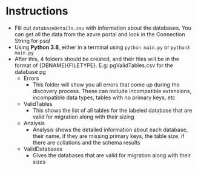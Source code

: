 # Instructions

* Fill out ```databaseDetails.csv``` with information about the databases. You can get all the data from the azure portal and look in the Connection String for psql
* Using **Python 3.8**, either in a terminal using ```python main.py``` or ```python3 main.py```
* After this, 4 folders should be created, and their files will be in the format of {DBNAME}{FILETYPE}. E.g: pgValidTables.csv for the database pg
    * Errors
      * This folder will show you all errors that come up during the discovery process. These can include incompatible extensions, incompatible data types, tables with no primary keys, etc
    * ValidTables
      * This shows the list of all tables for the labeled database that are valid for migration along with their sizing 
    * Analysis
      * Analysis shows the detailed information about each database, their name, if they are missing primary keys, the table size, if there are collations and the schema results
    * ValidDatabases
      * Gives the databases that are valid for migration along with their sizes

